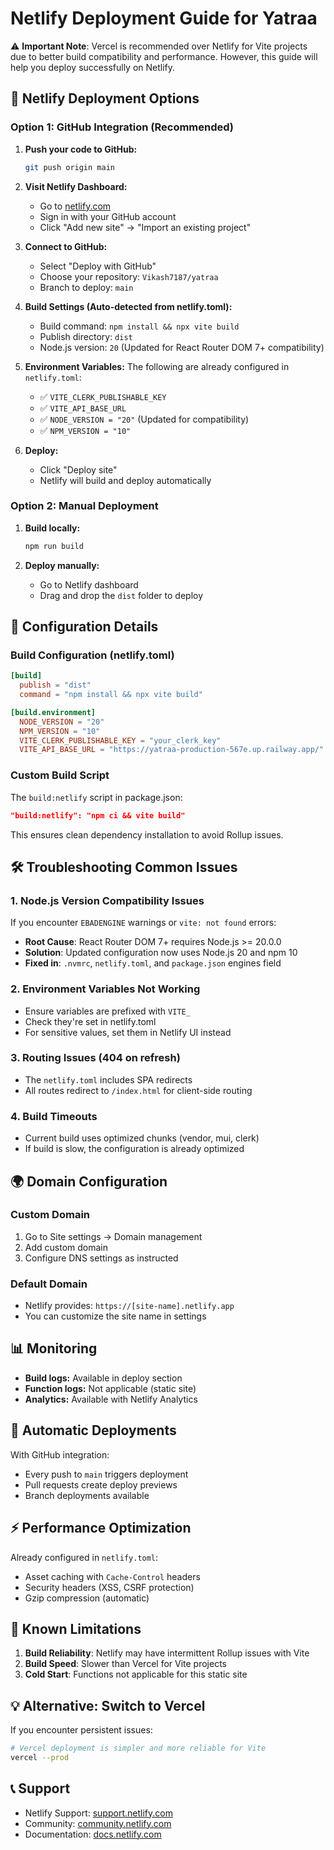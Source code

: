 # Netlify Deployment Guide for Yatraa

⚠️ **Important Note**: Vercel is recommended over Netlify for Vite projects due to better build compatibility and performance. However, this guide will help you deploy successfully on Netlify.

## 🚀 Netlify Deployment Options

### Option 1: GitHub Integration (Recommended)

1. **Push your code to GitHub:**
   ```bash
   git push origin main
   ```

2. **Visit Netlify Dashboard:**
   - Go to [netlify.com](https://netlify.com)
   - Sign in with your GitHub account
   - Click "Add new site" → "Import an existing project"

3. **Connect to GitHub:**
   - Select "Deploy with GitHub"
   - Choose your repository: `Vikash7187/yatraa`
   - Branch to deploy: `main`

4. **Build Settings (Auto-detected from netlify.toml):**
   - Build command: `npm install && npx vite build`
   - Publish directory: `dist`
   - Node.js version: `20` (Updated for React Router DOM 7+ compatibility)

5. **Environment Variables:**
   The following are already configured in `netlify.toml`:
   - ✅ `VITE_CLERK_PUBLISHABLE_KEY`
   - ✅ `VITE_API_BASE_URL`
   - ✅ `NODE_VERSION = "20"` (Updated for compatibility)
   - ✅ `NPM_VERSION = "10"`

6. **Deploy:**
   - Click "Deploy site"
   - Netlify will build and deploy automatically

### Option 2: Manual Deployment

1. **Build locally:**
   ```bash
   npm run build
   ```

2. **Deploy manually:**
   - Go to Netlify dashboard
   - Drag and drop the `dist` folder to deploy

## 🔧 Configuration Details

### Build Configuration (netlify.toml)
```toml
[build]
  publish = "dist"
  command = "npm install && npx vite build"

[build.environment]
  NODE_VERSION = "20"
  NPM_VERSION = "10"
  VITE_CLERK_PUBLISHABLE_KEY = "your_clerk_key"
  VITE_API_BASE_URL = "https://yatraa-production-567e.up.railway.app/"
```

### Custom Build Script
The `build:netlify` script in package.json:
```json
"build:netlify": "npm ci && vite build"
```
This ensures clean dependency installation to avoid Rollup issues.

## 🛠️ Troubleshooting Common Issues

### 1. Node.js Version Compatibility Issues
If you encounter `EBADENGINE` warnings or `vite: not found` errors:
- **Root Cause**: React Router DOM 7+ requires Node.js >= 20.0.0
- **Solution**: Updated configuration now uses Node.js 20 and npm 10
- **Fixed in**: `.nvmrc`, `netlify.toml`, and `package.json` engines field

### 2. Environment Variables Not Working
- Ensure variables are prefixed with `VITE_`
- Check they're set in netlify.toml
- For sensitive values, set them in Netlify UI instead

### 3. Routing Issues (404 on refresh)
- The `netlify.toml` includes SPA redirects
- All routes redirect to `/index.html` for client-side routing

### 4. Build Timeouts
- Current build uses optimized chunks (vendor, mui, clerk)
- If build is slow, the configuration is already optimized

## 🌍 Domain Configuration

### Custom Domain
1. Go to Site settings → Domain management
2. Add custom domain
3. Configure DNS settings as instructed

### Default Domain
- Netlify provides: `https://[site-name].netlify.app`
- You can customize the site name in settings

## 📊 Monitoring

- **Build logs:** Available in deploy section
- **Function logs:** Not applicable (static site)
- **Analytics:** Available with Netlify Analytics

## 🔄 Automatic Deployments

With GitHub integration:
- Every push to `main` triggers deployment
- Pull requests create deploy previews
- Branch deployments available

## ⚡ Performance Optimization

Already configured in `netlify.toml`:
- Asset caching with `Cache-Control` headers
- Security headers (XSS, CSRF protection)
- Gzip compression (automatic)

## 🚨 Known Limitations

1. **Build Reliability**: Netlify may have intermittent Rollup issues with Vite
2. **Build Speed**: Slower than Vercel for Vite projects
3. **Cold Start**: Functions not applicable for this static site

## 💡 Alternative: Switch to Vercel

If you encounter persistent issues:
```bash
# Vercel deployment is simpler and more reliable for Vite
vercel --prod
```

## 📞 Support

- Netlify Support: [support.netlify.com](https://support.netlify.com)
- Community: [community.netlify.com](https://community.netlify.com)
- Documentation: [docs.netlify.com](https://docs.netlify.com)